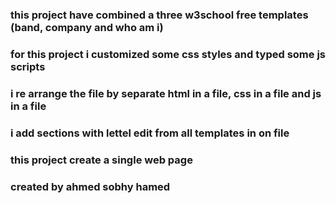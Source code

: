 ### this project have combined a three w3school free templates (band, company and who am i)
### for this project i customized some css styles and typed some js scripts
### i re arrange the file by separate html in a file, css in a file and js in a file
### i add sections with lettel edit from all templates in on file
### this project create a single web page
### created by ahmed sobhy hamed 